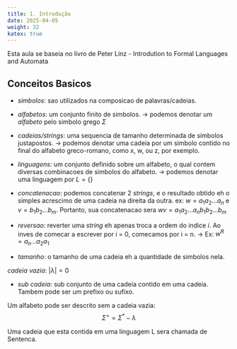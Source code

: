 ```yaml
---
title: 1. Introdução
date: 2025-04-05
weight: 32
katex: true
---
```


Esta aula se baseia no livro de Peter Linz - Introdution to Formal Languages and Automata

## Conceitos Basicos
- _simbolos_:  sao utilizados na composicao de palavras/cadeias.
- _alfabetos_: um conjunto finito de simbolos.
-> podemos denotar um _alfabeto_ pelo simbolo grego $\Sigma$
- _cadeias/strings_: uma sequencia de tamanho determinada de simbolos justapostos.
-> podemos denotar uma cadeia por um simbolo contido no final do alfabeto greco-romano, como x, w, ou z, por exemplo.

- _linguagens_: um conjunto definido sobre um alfabeto, o qual contem diversas combinacoes de simbolos do alfabeto.
-> podemos denotar uma linguagem por $L = \lbrace \rbrace$

- _concatenacao_: podemos concatenar 2 _strings_, e o resultado obtido eh o simples acrescimo de uma cadeia na direita da outra.
ex: $w = a_1 a_2 \dots a_n$ e $v = b_1 b_2 \dots b_m$. Portanto, sua concatenacao sera $wv = a_1 a_2 \dots a_n b_1 b_2 \dots b_m$

- _reversao_: reverter uma _string_ eh apenas troca a ordem do indice _i_. Ao inves de comecar a escrever por i = 0, comecamos por i = n.
-> Ex: $w^{R} = a_{n} \dots a_2 a_1$

- _tamanho_: o tamanho de uma cadeia eh a quantidade de simbolos nela.

_cadeia vazia_: $| \lambda | = 0$
- _sub cadeia_: sub conjunto de uma cadeia contido em uma cadeia. Tambem pode ser um prefixo ou sufixo.

Um alfabeto pode ser descrito sem a cadeia vazia:
$$\Sigma^+ = \Sigma^* - {\lambda}$$

Uma cadeia que esta contida em uma linguagem L sera chamada de Sentenca.
